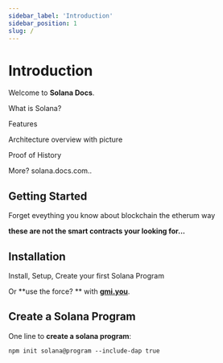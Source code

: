 ```yaml
---
sidebar_label: 'Introduction'
sidebar_position: 1
slug: /
---
```


# Introduction

Welcome to **Solana Docs**.

What is Solana?

Features

Architecture overview with picture

Proof of History

More?  solana.docs.com..

## Getting Started

Forget eveything you know about blockchain the etherum way

**these are not the smart contracts your looking for...**

## Installation

Install, Setup, Create your first Solana Program

Or **use the force? ** with **[gmi.you](https://gmi)**.

## Create a Solana Program

One line to **create a solana program**:

```shell
npm init solana@program --include-dap true
```

